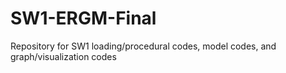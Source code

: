SW1-ERGM-Final
==============

Repository for SW1 loading/procedural codes, model codes, and graph/visualization codes
